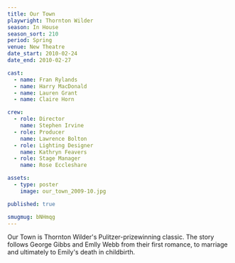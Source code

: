 ```yaml
---
title: Our Town
playwright: Thornton Wilder
season: In House
season_sort: 210
period: Spring
venue: New Theatre
date_start: 2010-02-24
date_end: 2010-02-27

cast:
  - name: Fran Rylands
  - name: Harry MacDonald
  - name: Lauren Grant
  - name: Claire Horn

crew:
  - role: Director
    name: Stephen Irvine
  - role: Producer
    name: Lawrence Bolton
  - role: Lighting Designer
    name: Kathryn Feavers
  - role: Stage Manager
    name: Rose Eccleshare

assets:
  - type: poster
    image: our_town_2009-10.jpg

published: true

smugmug: bNHmqg
---
```


Our Town is Thornton Wilder's Pulitzer-prizewinning classic. The story follows George Gibbs and Emlly Webb from their first romance, to marriage and ultimately to Emily's death in childbirth.
